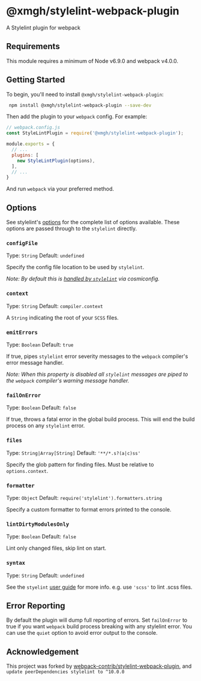 # @xmgh/stylelint-webpack-plugin

A Stylelint plugin for webpack

## Requirements

This module requires a minimum of Node v6.9.0 and webpack v4.0.0.

## Getting Started

To begin, you'll need to install `@xmgh/stylelint-webpack-plugin`:

```bash
 npm install @xmgh/stylelint-webpack-plugin --save-dev
```

Then add the plugin to your `webpack` config. For example:

```js
// webpack.config.js
const StyleLintPlugin = require('@xmgh/stylelint-webpack-plugin');

module.exports = {
  // ...
  plugins: [
    new StyleLintPlugin(options),
  ],
  // ...
}
```

And run `webpack` via your preferred method.

## Options

See stylelint's [options](http://stylelint.io/user-guide/node-api/#options) for
the complete list of options available. These options are passed through to the
`stylelint` directly.

### `configFile`

Type: `String`
Default: `undefined`

Specify the config file location to be used by `stylelint`.

_Note: By default this is
[handled by `stylelint`](http://stylelint.io/user-guide/configuration/) via
cosmiconfig._

### `context`

Type: `String`
Default: `compiler.context`

A `String` indicating the root of your `SCSS` files.

### `emitErrors`

Type: `Boolean`
Default: `true`

If true, pipes `stylelint` error severity messages to the `webpack` compiler's
error message handler.

_Note: When this property is disabled all `stylelint` messages are piped to the
`webpack` compiler's warning message handler._

### `failOnError`

Type: `Boolean`
Default: `false`

If true, throws a fatal error in the global build process. This will end the
build process on any `stylelint` error.

### `files`

Type: `String|Array[String]`
Default: `'**/*.s?(a|c)ss'`

Specify the glob pattern for finding files. Must be relative to `options.context`.

### `formatter`

Type: `Object`
Default: `require('stylelint').formatters.string`

Specify a custom formatter to format errors printed to the console.

### `lintDirtyModulesOnly`

Type: `Boolean`
Default: `false`

Lint only changed files, skip lint on start.

### `syntax`

Type: `String`
Default: `undefined`

See the `styelint`
[user guide](https://stylelint.io/user-guide/node-api/#syntax) for more info.
e.g. use `'scss'` to lint .scss files.

## Error Reporting

By default the plugin will dump full reporting of errors. Set `failOnError` to
true if you want `webpack` build process breaking with any stylelint error. You
can use the `quiet` option to avoid error output to the console.

## Acknowledgement

This project was forked by [webpack-contrib/stylelint-webpack-plugin](https://github.com/webpack-contrib/stylelint-webpack-plugin), and `update peerDependencies stylelint to ^10.0.0`
